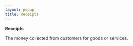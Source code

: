 ```yaml
---
layout: popup
title: Receipts
---
```



**Receipts**


The money collected from customers for goods or services.
